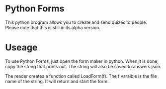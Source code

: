 # Python Forms
This python program allows you to create and send quizes to people. Please note that this is still in its alpha version.

# Useage
To use Python Forms, just open the form maker in python. When it is done, copy the string that prints out. The string will also be saved to answers.json.

The reader creates a function called LoadForm(f). The f varaible is the file name of the string. It will return and start the form.

